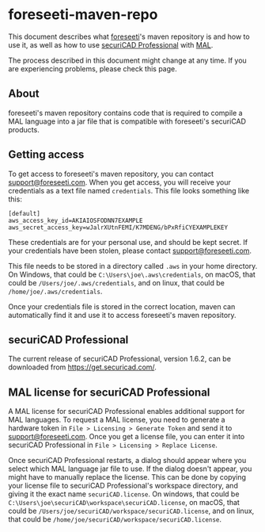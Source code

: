 # foreseeti-maven-repo

This document describes what [foreseeti](https://www.foreseeti.com/)'s maven repository is and how to use it, as well as how to use [securiCAD Professional](https://www.foreseeti.com/securicad-professional/) with [MAL](https://mal-lang.org/).

The process described in this document might change at any time. If you are experiencing problems, please check this page.

## About

foreseeti's maven repository contains code that is required to compile a MAL language into a jar file that is compatible with foreseeti's securiCAD products.

## Getting access

To get access to foreseeti's maven repository, you can contact support@foreseeti.com. When you get access, you will receive your credentials as a text file named `credentials`. This file looks something like this:
```
[default]
aws_access_key_id=AKIAIOSFODNN7EXAMPLE
aws_secret_access_key=wJalrXUtnFEMI/K7MDENG/bPxRfiCYEXAMPLEKEY
```

These credentials are for your personal use, and should be kept secret. If your credentials have been stolen, please contact support@foreseeti.com.

This file needs to be stored in a directory called `.aws` in your home directory. On Windows, that could be `C:\Users\joe\.aws\credentials`, on macOS, that could be `/Users/joe/.aws/credentials`, and on linux, that could be `/home/joe/.aws/credentials`.

Once your credentials file is stored in the correct location, maven can automatically find it and use it to access foreseeti's maven repository.

## securiCAD Professional

The current release of securiCAD Professional, version 1.6.2, can be downloaded from <https://get.securicad.com/>.

## MAL license for securiCAD Professional

A MAL license for securiCAD Professional enables additional support for MAL languages. To request a MAL license, you need to generate a hardware token in `File > Licensing > Generate Token` and send it to support@foreseeti.com. Once you get a license file, you can enter it into securiCAD Professional in `File > Licensing > Replace License`.

Once securiCAD Professional restarts, a dialog should appear where you select which MAL language jar file to use. If the dialog doesn't appear, you might have to manually replace the license. This can be done by copying your license file to securiCAD Professional's workspace directory, and giving it the exact name `securiCAD.license`. On windows, that could be `C:\Users\joe\securiCAD\workspace\securiCAD.license`, on macOS, that could be `/Users/joe/securiCAD/workspace/securiCAD.license`, and on linux, that could be `/home/joe/securiCAD/workspace/securiCAD.license`.
